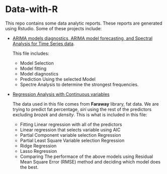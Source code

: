 # Data-with-R
This repo contains some data analytic reports. These reports are generated using Rstudio. Some of these projects include:

- <a href="https://github.com/Abdullahi-a-hussein/Data-with-R/blob/main/ARIMA-models.pdf">ARIMA models diagnostics, ARIMA model forecasting, and Spectral Analysis for Time Series data</a>.

  This file includes:
  - Model Selection
  - Model fitting
  - Model diagnostics
  - Prediction Using the selected Model
  - Spectre Analysis to determine the strongest frequencies.

- <a href="https://github.com/Abdullahi-a-hussein/Data-with-R/blob/main/Regression.md"> Regression Analysis with Continuous variables </a>

  The data used in this file comes from **Faraway** library, fat data. We are trying to predict fat percentage, _siri_ using the rest of the predictors excluding _brozek_ and _density_. This is what is included in this file:
    - Fitting Linear regression with all of the predictors
    - Linear regression that selects variable using AIC
    - Partial Component variable selection Regression
    - Partial Least Square Variable selection Regression
    - Ridge Regression
    - Lasso Regression
    - Comparing The performace of the above models using Residual Mean Square Error (RMSE) method and deciding which model does the best.
